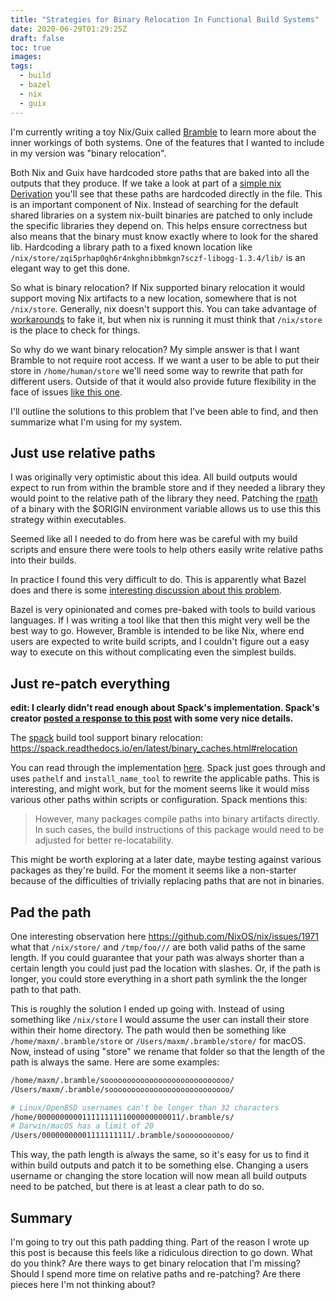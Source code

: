 ```yaml
---
title: "Strategies for Binary Relocation In Functional Build Systems"
date: 2020-06-29T01:29:25Z
draft: false
toc: true
images:
tags:
  - build
  - bazel
  - nix
  - guix
---
```


I'm currently writing a toy Nix/Guix called [Bramble](github.com/maxmcd/bramble) to learn more about the inner workings of both systems. One of the features that I wanted to include in my version was "binary relocation".

Both Nix and Guix have hardcoded store paths that are baked into all the outputs that they produce. If we take a look at part of a [simple nix Derivation](https://gist.github.com/maxmcd/d98710a0e26daaff37c565da599f5d76) you'll see that these paths are hardcoded directly in the file. This is an important component of Nix. Instead of searching for the default shared libraries on a system nix-built binaries are patched to only include the specific libraries they depend on. This helps ensure correctness but also means that the binary must know exactly where to look for the shared lib. Hardcoding a library path to a fixed known location like `/nix/store/zqi5prhap0qh6r4nkghnibbmkgn7sczf-libogg-1.3.4/lib/` is an elegant way to get this done.

So what is binary relocation? If Nix supported binary relocation it would support moving Nix artifacts to a new location, somewhere that is not `/nix/store`. Generally, nix doesn't support this. You can take advantage of [workarounds](https://github.com/NixOS/nix/issues/1971#issuecomment-372542326) to fake it, but when nix is running it must think that `/nix/store` is the place to check for things.

So why do we want binary relocation? My simple answer is that I want Bramble to not require root access. If we want a user to be able to put their store in `/home/human/store` we'll need some way to rewrite that path for different users. Outside of that it would also provide future flexibility in the face of issues [like this one](https://github.com/NixOS/nix/issues/2925).

I'll outline the solutions to this problem that I've been able to find, and then summarize what I'm using for my system.

## Just use relative paths

I was originally very optimistic about this idea. All build outputs would expect to run from within the bramble store and if they needed a library they would point to the relative path of the library they need. Patching the [rpath](https://en.wikipedia.org/wiki/Rpath) of a binary with the $ORIGIN environment variable allows us to use this this strategy within executables.

Seemed like all I needed to do from here was be careful with my build scripts and ensure there were tools to help others easily write relative paths into their builds.

In practice I found this very difficult to do. This is apparently what Bazel does and there is some [interesting discussion about this problem](https://discourse.nixos.org/t/can-origin-be-used-to-make-nix-prebuilt-binaries-relocatable/2853/5).

Bazel is very opinionated and comes pre-baked with tools to build various languages. If I was writing a tool like that then this might very well be the best way to go. However, Bramble is intended to be like Nix, where end users are expected to write build scripts, and I couldn't figure out a easy way to execute on this without complicating even the simplest builds.


## Just re-patch everything

**edit: I clearly didn't read enough about Spack's implementation. Spack's creator [posted a response to this post](https://lobste.rs/s/2lnncd/strategies_for_binary_relocation#c_btkgc0) with some very nice details.**

The [spack](https://github.com/spack/spack) build tool support binary relocation: https://spack.readthedocs.io/en/latest/binary_caches.html#relocation

You can read through the implementation [here](https://github.com/spack/spack/blob/f5467957bca49ca612cfc32710ed2ca8a943583d/lib/spack/spack/relocate.py). Spack just goes through and uses `pathelf` and `install_name_tool` to rewrite the applicable paths. This is interesting, and might work, but for the moment seems like it would miss various other paths within scripts or configuration. Spack mentions this:

> However, many packages compile paths into binary artifacts directly. In such cases, the build instructions of this package would need to be adjusted for better re-locatability.

This might be worth exploring at a later date, maybe testing against various packages as they're build. For the moment it seems like a non-starter because of the difficulties of trivially replacing paths that are not in binaries.

## Pad the path

One interesting observation here https://github.com/NixOS/nix/issues/1971 what that `/nix/store/` and `/tmp/foo///` are both valid paths of the same length. If you could guarantee that your path was always shorter than a certain length you could just pad the location with slashes. Or, if the path is longer, you could store everything in a short path symlink the the longer path to that path.

This is roughly the solution I ended up going with. Instead of using something like `/nix/store` I would assume the user can install their store within their home directory. The path would then be something like `/home/maxm/.bramble/store` or `/Users/maxm/.bramble/store/` for macOS. Now, instead of using "store" we rename that folder so that the length of the path is always the same. Here are some examples:

```bash
/home/maxm/.bramble/soooooooooooooooooooooooooooo/
/Users/maxm/.bramble/sooooooooooooooooooooooooooo/

# Linux/OpenBSD usernames can't be longer than 32 characters
/home/00000000001111111111000000000011/.bramble/s/
# Darwin/macOS has a limit of 20
/Users/00000000001111111111/.bramble/sooooooooooo/
```

This way, the path length is always the same, so it's easy for us to find it within build outputs and patch it to be something else. Changing a users username or changing the store location will now mean all build outputs need to be patched, but there is at least a clear path to do so.

## Summary

I'm going to try out this path padding thing. Part of the reason I wrote up this post is because this feels like a ridiculous direction to go down. What do you think? Are there ways to get binary relocation that I'm missing? Should I spend more time on relative paths and re-patching? Are there pieces here I'm not thinking about?
